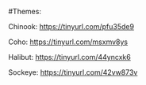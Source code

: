 #Themes:

Chinook:    https://tinyurl.com/pfu35de9

Coho:       https://tinyurl.com/msxmv8ys

Halibut:    https://tinyurl.com/44yncxk6

Sockeye:    https://tinyurl.com/42vw873v
